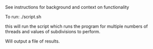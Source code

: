 See instructions for background and context on functionality

To run:
./script.sh

this will run the script which runs
the program for multiple numbers of threads
and values of subdivisions to perform. 

Will output a file of results.